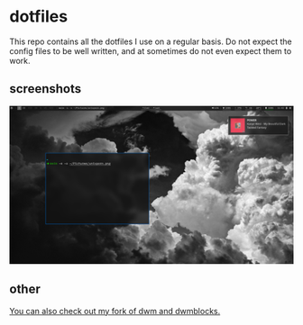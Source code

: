 # dotfiles

<!-- hey there -->

This repo contains all the dotfiles I use on a regular basis. Do not expect the config files to be well written, and at sometimes do not even expect them to work. 

## screenshots

![screenshot of the destop of my arch machine](assets/unixporn.png)

## other

[You can also check out my fork of dwm and dwmblocks.](https://github.com/omfj/omfj-suckless)


